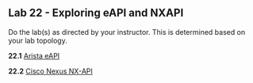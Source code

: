 ## Lab 22 - Exploring eAPI and NXAPI 

Do the lab(s) as directed by your instructor.  This is determined based on your lab topology.

**22.1** [Arista eAPI](Lab_22_1_Exploring_eAPI.md)

**22.2** [Cisco Nexus NX-API](Lab_22_2_Exploring_NXAPI.md)

